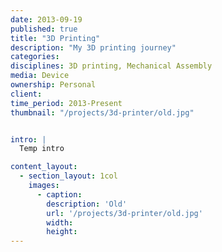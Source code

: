 ```yaml
---
date: 2013-09-19
published: true
title: "3D Printing"
description: "My 3D printing journey"
categories: 
disciplines: 3D printing, Mechanical Assembly
media: Device
ownership: Personal
client:
time_period: 2013-Present
thumbnail: "/projects/3d-printer/old.jpg"


intro: |
  Temp intro

content_layout:
  - section_layout: 1col
    images:
      - caption:
        description: 'Old'
        url: '/projects/3d-printer/old.jpg'
        width:
        height:
---
```

